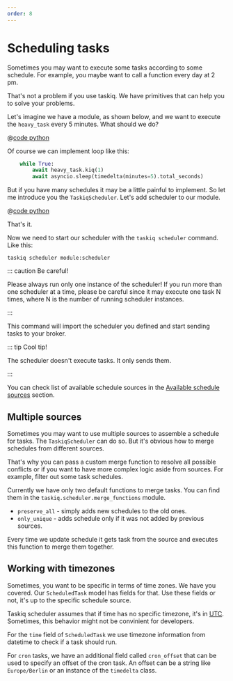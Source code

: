 ```yaml
---
order: 8
---
```


# Scheduling tasks

Sometimes you may want to execute some tasks according to some schedule.
For example, you maybe want to call a function every day at 2 pm.

That's not a problem if you use taskiq. We have primitives that can help you to solve your problems.

Let's imagine we have a module, as shown below, and we want to execute the `heavy_task` every 5 minutes.
What should we do?

@[code python](../examples/schedule/without_schedule.py)

Of course we can implement loop like this:

```python
    while True:
        await heavy_task.kiq(1)
        await asyncio.sleep(timedelta(minutes=5).total_seconds)
```

But if you have many schedules it may be a little painful to implement. So let me introduce you the `TaskiqScheduler`.
Let's add scheduler to our module.

@[code python](../examples/schedule/intro.py)

That's it.

Now we need to start our scheduler with the `taskiq scheduler` command. Like this:

```bash:no-line-numbers
taskiq scheduler module:scheduler
```

::: caution Be careful!

Please always run only one instance of the scheduler!
If you run more than one scheduler at a time, please be careful since
it may execute one task N times, where N is the number of running scheduler instances.

:::

This command will import the scheduler you defined and start sending tasks to your broker.

::: tip Cool tip!

The scheduler doesn't execute tasks. It only sends them.

:::

You can check list of available schedule sources in the [Available schedule sources](../available-components/schedule-sources.md) section.

## Multiple sources

Sometimes you may want to use multiple sources to assemble a schedule for tasks. The `TaskiqScheduler` can do so.
But it's obvious how to merge schedules from different sources.

That's why you can pass a custom merge function to resolve all possible conflicts or if you want to have more
complex logic aside from sources. For example, filter out some task schedules.

Currently we have only two default functions to merge tasks. You can find them in the `taskiq.scheduler.merge_functions` module.

- `preserve_all` - simply adds new schedules to the old ones.
- `only_unique` - adds schedule only if it was not added by previous sources.

Every time we update schedule it gets task from the source and executes this function to merge them together.


## Working with timezones

Sometimes, you want to be specific in terms of time zones. We have you covered.
Our `ScheduledTask` model has fields for that. Use these fields or not, it's up to the specific schedule source.

Taskiq scheduler assumes that if time has no specific timezone, it's in [UTC](https://www.wikiwand.com/en/Coordinated_Universal_Time). Sometimes, this behavior might not be convinient for developers.

For the `time` field of `ScheduledTask` we use timezone information from datetime to check if a task should run.

For `cron` tasks, we have an additional field called `cron_offset` that can be used to specify
an offset of the cron task. An offset can be a string like `Europe/Berlin` or an instance of the `timedelta` class.
